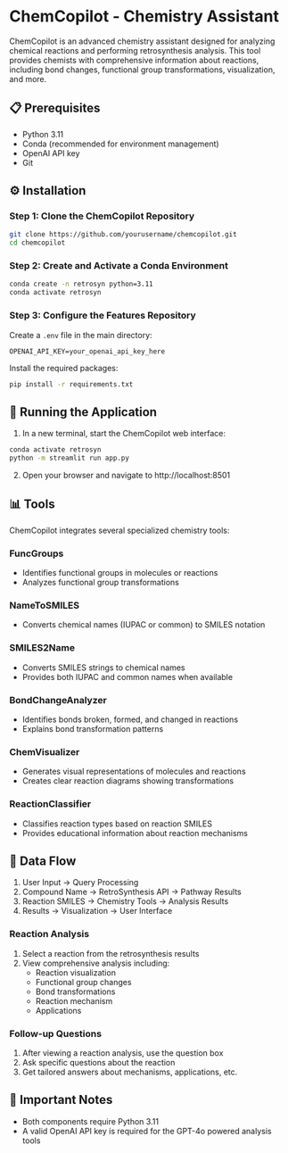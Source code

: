 # ChemCopilot - Chemistry Assistant

ChemCopilot is an advanced chemistry assistant designed for analyzing chemical reactions and performing retrosynthesis analysis. This tool provides chemists with comprehensive information about reactions, including bond changes, functional group transformations, visualization, and more.

## 📋 Prerequisites

- Python 3.11
- Conda (recommended for environment management)
- OpenAI API key
- Git

## ⚙️ Installation

### Step 1: Clone the ChemCopilot Repository
```bash
git clone https://github.com/yourusername/chemcopilot.git
cd chemcopilot
```

### Step 2: Create and Activate a Conda Environment
```bash
conda create -n retrosyn python=3.11
conda activate retrosyn
```

### Step 3: Configure the Features Repository
Create a `.env` file in the main directory:
```
OPENAI_API_KEY=your_openai_api_key_here
```

Install the required packages:
```bash
pip install -r requirements.txt
```

## 🚀 Running the Application

1. In a new terminal, start the ChemCopilot web interface:
```bash
conda activate retrosyn
python -m streamlit run app.py
```

2. Open your browser and navigate to http://localhost:8501

## 📊 Tools

ChemCopilot integrates several specialized chemistry tools:

### FuncGroups
- Identifies functional groups in molecules or reactions
- Analyzes functional group transformations

### NameToSMILES
- Converts chemical names (IUPAC or common) to SMILES notation

### SMILES2Name
- Converts SMILES strings to chemical names
- Provides both IUPAC and common names when available

### BondChangeAnalyzer
- Identifies bonds broken, formed, and changed in reactions
- Explains bond transformation patterns

### ChemVisualizer
- Generates visual representations of molecules and reactions
- Creates clear reaction diagrams showing transformations

### ReactionClassifier
- Classifies reaction types based on reaction SMILES
- Provides educational information about reaction mechanisms

## 🔄 Data Flow

1. User Input → Query Processing
2. Compound Name → RetroSynthesis API → Pathway Results
3. Reaction SMILES → Chemistry Tools → Analysis Results
4. Results → Visualization → User Interface

### Reaction Analysis
1. Select a reaction from the retrosynthesis results
2. View comprehensive analysis including:
   - Reaction visualization
   - Functional group changes
   - Bond transformations
   - Reaction mechanism
   - Applications

### Follow-up Questions
1. After viewing a reaction analysis, use the question box
2. Ask specific questions about the reaction
3. Get tailored answers about mechanisms, applications, etc.

## 📝 Important Notes

- Both components require Python 3.11
- A valid OpenAI API key is required for the GPT-4o powered analysis tools

<!--
Note: To properly display the diagrams, please save the following images:
1. Save the system architecture diagram as "images/system_architecture.png"
2. Save the workflow diagram as "images/workflow.png"
-->
